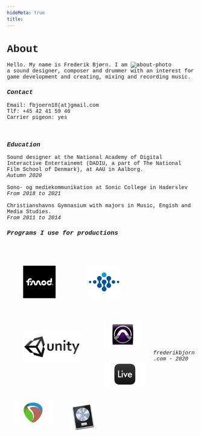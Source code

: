 ```yaml
---
hideMeta: true
title: 
---
```

<a style="text-decoration:none;font-family:courier new;font-size:14px;text-decoration:none;">

<h1> About </h1>

<img align="right" width="35%" src="about-photo.png" alt="about-photo">


Hello. My name is Frederik Bjørn. I am a sound designer, composer and drummer with an
interest for game development and creating, mixing and recording music.


<h3><em> Contact </em></h3>

Email: fbjoern18(at)gmail.com <br>
Tlf: +45 42 41 59 46 <br>
Carrier pigeon: yes


<br>
<h3><em> Education </em></h3>

Sound designer at the National Academy of Digital Interactive Entertainemt
(DADIU, a part of The National Film School of Denmark), at AAU in Aalborg.
<br>
<em> Autumn 2020</em>
<br>
<br>
Sono- og mediekommunikation at Sonic College in Haderslev
<br>
<em>From 2018 to 2021</em>
<br>
<br>
Christianshavns Gymnasium with majors in Music, Engish and Media Studies. 
<br>
<em>From 2011 to 2014</em>
<br>


<h3><em> Programs I use for productions </em></h3>

<br>
<img align="left" width="17%" src="fmod-logo.png" style="margin:43px">
<img align="left" width="17%" src="wwise-logo.png" style="margin:43px">
<img align="left" width="30%" src="unity-logo.png" style="margin:43px">
<br>
<br>
<br>
<br>
<br>
<br>
<br>
<br>

<img align="left" width="20%" src="pro-tools-logo.png" style="margin:20px">
<img align="left" width="22%" src="live-logo.png" style="margin:20px">
<img align="left" width="20%" src="reaper-logo.png" style="margin:20px">    
<img align="left" width="14%" src="logic-logo.png" style="margin:26px">

<br>
<br>
<br>
<br>
<br>
<br>
<!-- skriv navnende under logoerne-->


<em>frederikbjorn.com - 2020</em>


</a>




